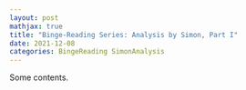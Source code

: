 ```yaml
---
layout: post
mathjax: true
title: "Binge-Reading Series: Analysis by Simon, Part I"
date: 2021-12-08
categories: BingeReading SimonAnalysis
---
```


Some contents.
